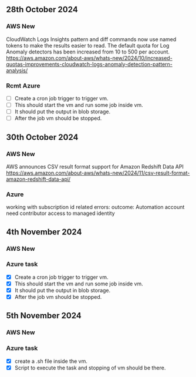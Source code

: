 ## 28th October 2024
### AWS New
CloudWatch Logs Insights pattern and diff commands now use named tokens to make the results easier to read. The default quota for Log Anomaly detectors has been increased from 10 to 500 per account.
https://aws.amazon.com/about-aws/whats-new/2024/10/increased-quotas-improvements-cloudwatch-logs-anomaly-detection-pattern-analysis/
### Rcmt Azure
- [ ] Create a cron job trigger to trigger vm.
- [ ] This should start the vm and run some job inside vm.
- [ ] It should put the output in blob storage.
- [ ] After the job vm should be stopped.

## 30th October 2024
### AWS New
AWS announces CSV result format support for Amazon Redshift Data API
https://aws.amazon.com/about-aws/whats-new/2024/11/csv-result-format-amazon-redshift-data-api/
### Azure
working with subscription id related errors:
outcome:
Automation account need contributor access to managed identity

## 4th November 2024
### AWS New
### Azure task
- [x] Create a cron job trigger to trigger vm.
- [x] This should start the vm and run some job inside vm.
- [x] It should put the output in blob storage.
- [x] After the job vm should be stopped.

## 5th November 2024
### AWS New
### Azure task
- [x] create a .sh file inside the vm.
- [x] Script to execute the task and stopping of vm should be there. 